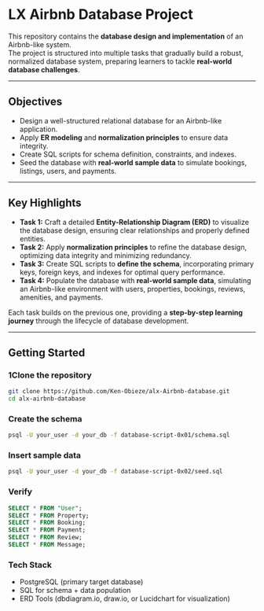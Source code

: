 # LX Airbnb Database Project

This repository contains the **database design and implementation** of an Airbnb-like system.  
The project is structured into multiple tasks that gradually build a robust, normalized database system, preparing learners to tackle **real-world database challenges**.  

---

## Objectives
- Design a well-structured relational database for an Airbnb-like application.  
- Apply **ER modeling** and **normalization principles** to ensure data integrity.  
- Create SQL scripts for schema definition, constraints, and indexes.  
- Seed the database with **real-world sample data** to simulate bookings, listings, users, and payments.  

---

## Key Highlights
- **Task 1:** Craft a detailed **Entity-Relationship Diagram (ERD)** to visualize the database design, ensuring clear relationships and properly defined entities.  
- **Task 2:** Apply **normalization principles** to refine the database design, optimizing data integrity and minimizing redundancy.  
- **Task 3:** Create SQL scripts to **define the schema**, incorporating primary keys, foreign keys, and indexes for optimal query performance.  
- **Task 4:** Populate the database with **real-world sample data**, simulating an Airbnb-like environment with users, properties, bookings, reviews, amenities, and payments.  

Each task builds on the previous one, providing a **step-by-step learning journey** through the lifecycle of database development.  

---

## Getting Started

### 1️Clone the repository
```bash
git clone https://github.com/Ken-Obieze/alx-Airbnb-database.git
cd alx-airbnb-database
```
### Create the schema
```bash
psql -U your_user -d your_db -f database-script-0x01/schema.sql
```

### Insert sample data
```bash
psql -U your_user -d your_db -f database-script-0x02/seed.sql
```

### Verify
```sql
SELECT * FROM "User";
SELECT * FROM Property;
SELECT * FROM Booking;
SELECT * FROM Payment;
SELECT * FROM Review;
SELECT * FROM Message;
```

### Tech Stack

* PostgreSQL (primary target database)
* SQL for schema + data population
* ERD Tools (dbdiagram.io, draw.io, or Lucidchart for visualization)